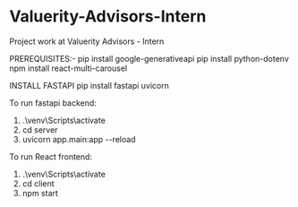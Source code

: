 # Valuerity-Advisors-Intern
Project work at Valuerity Advisors - Intern

PREREQUISITES:-
    pip install google-generativeapi
    pip install python-dotenv
    npm install react-multi-carousel

INSTALL FASTAPI 
    pip install fastapi uvicorn

To run fastapi backend: 
1. .\venv\Scripts\activate
2. cd server
3. uvicorn app.main:app --reload

To run React frontend:
1. .\venv\Scripts\activate
2. cd client
3. npm start
    
